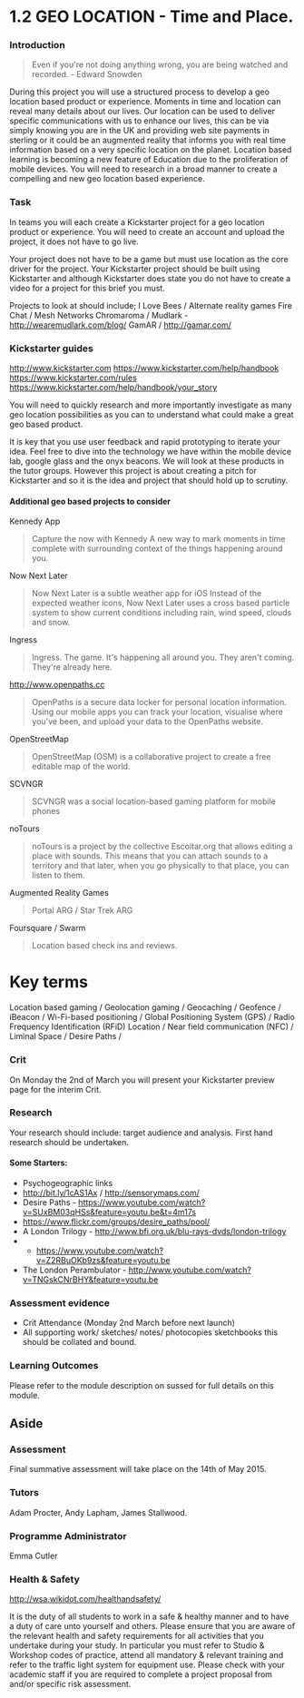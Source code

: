 # 1.2 GEO LOCATION - Time and Place. 

### Introduction 

> Even if you're not doing anything wrong, you are being watched and recorded. - Edward Snowden

During this project you will use a structured process to develop a geo location based product or experience.  Moments in time and location can reveal many details about our lives. Our location can be used to deliver specific communications with us to enhance our lives, this can be via simply knowing you are in the UK and providing web site payments in sterling or it could be an augmented reality that informs you with real time information based on a very specific location on the planet. Location based learning is becoming a new feature of Education due to the proliferation of mobile devices. You will need to research in a broad manner to create a compelling and new geo location based experience.

### Task  
In teams you will each create a Kickstarter project for a geo location product or experience. You will need to create an account and upload the project, it does not have to go live. 

Your project does not have to be a game but must use location as the core driver for the project. Your Kickstarter project should be built using Kickstarter and although Kickstarter does state you do not have to create a video for a project for this brief you must.

Projects to look at should include;
I Love Bees   / Alternate reality games
Fire Chat   /  Mesh Networks
Chromaroma  / Mudlark - http://wearemudlark.com/blog/
GamAR /  http://gamar.com/ 

### Kickstarter guides
http://www.kickstarter.com 
https://www.kickstarter.com/help/handbook
https://www.kickstarter.com/rules
https://www.kickstarter.com/help/handbook/your_story

You will need to quickly research and more importantly investigate as many geo location possibilities as you can to understand what could make a great geo based product.

It is key that you use user feedback and rapid prototyping to iterate your idea.  Feel free to dive into the technology we have within the mobile device lab, google glass and the onyx beacons. We will look at these products in the tutor groups. However this project is about creating a pitch for Kickstarter and so it is the idea and project that should hold up to scrutiny. 

#### Additional geo based projects to consider

Kennedy App

> Capture the now with Kennedy
> A new way to mark moments in time complete with surrounding context of the things happening around you.

Now Next Later

> Now Next Later is a subtle weather app for iOS
> Instead of the expected weather icons, Now Next Later uses a cross based particle system to show current conditions including rain, wind speed, clouds and snow.

Ingress 

> Ingress.  The game.
It's happening all around you. They
aren't coming. They're already here. 

http://www.openpaths.cc

> OpenPaths is a secure data locker for personal location information. Using our mobile apps you can track your location, visualise where you've been, and upload your data to the OpenPaths website. 

OpenStreetMap

> OpenStreetMap (OSM) is a collaborative project to create a free editable map of the world.

SCVNGR

> SCVNGR was a social location-based gaming platform for mobile phones

noTours 

> noTours is a project by the collective Escoitar.org that allows editing a place with sounds. This means that you can attach sounds to a territory and that later, when you go physically to that place, you can listen to them.

Augmented Reality Games  
> Portal ARG / Star Trek ARG

Foursquare /  Swarm 
> Location based check ins and reviews.

# Key terms

Location based gaming / Geolocation gaming / Geocaching
/ Geofence / iBeacon / Wi-Fi-based positioning / Global Positioning System (GPS) / Radio Frequency Identification (RFiD) Location / Near field communication (NFC) /  Liminal Space / Desire Paths /

### Crit

On Monday the 2nd of March you will present your Kickstarter preview page for the interim Crit.  

### Research
Your research should include: target audience and analysis.
First hand research should be undertaken. 

#### Some Starters:
- Psychogeographic links
- 	http://bit.ly/1cAS1Ax  /  http://sensorymaps.com/
- Desire Paths  - https://www.youtube.com/watch?v=SUxBM03qHSs&feature=youtu.be&t=4m17s
- https://www.flickr.com/groups/desire_paths/pool/
- A London Trilogy -  http://www.bfi.org.uk/blu-rays-dvds/london-trilogy
-	- https://www.youtube.com/watch?v=Z2RBuOKb9zs&feature=youtu.be 
- The London Perambulator -  http://www.youtube.com/watch?v=TNGskCNrBHY&feature=youtu.be

### Assessment evidence
 
- Crit Attendance (Monday 2nd March before next launch)
- All supporting work/ sketches/ notes/ photocopies sketchbooks this should be collated and bound.

### Learning Outcomes
Please refer to the module description on sussed for full details on this module.

## Aside
 
### Assessment 
Final summative assessment will take place on the 14th of May 2015. 

### Tutors
Adam Procter, Andy Lapham, James Stallwood.

### Programme Administrator 
Emma Cutler 

### Health & Safety
http://wsa.wikidot.com/healthandsafety/

It is the duty of all students to work in a safe & healthy manner and to have a duty of care unto yourself and others. Please ensure that you are aware of the relevant health and safety requirements for all activities that you undertake during your study. In particular you must refer to Studio & Workshop codes of practice, attend all mandatory & relevant training and refer to the traffic light system for equipment use. Please check with your academic staff if you are required to complete a project proposal from and/or specific risk assessment.

